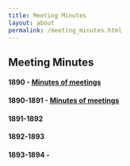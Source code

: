 ```yaml
---
title: Meeting Minutes
layout: about
permalink: /meeting_minutes.html
---
```

## Meeting Minutes

#### 1890 - [Minutes of meetings](https://elizajames.github.io/WLCB_draft/search/index.html?q=%2Btitle%3Aminutes%20%2Bcontent%3Ainaugural)
#### 1890-1891 - [Minutes of meetings](https://elizajames.github.io/WLCB_draft/search/index.html?q=%2Btitle%3Aminutes%20%2Bcontent%3Asecond%20-inaugural)
#### 1891-1892
#### 1892-1893
#### 1893-1894 - 




